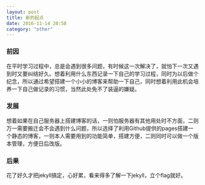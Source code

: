 ```yaml
---
layout: post
title: 新的起点
date: 2016-11-14 20:58
category: "other"
---
```


### 前因
在平时学习过程中，总是会遇到很多问题，有时候这一次解决了，就怕下一次又遇到时又要纠结好久。想着利用什么东西记录一下自己的学习过程，同时为以后做个纪念，所以通过希望搭建一个小小的博客来帮助一下自己，同时想着利用此机会培养一下自己做记录的习惯，当然此处免不了装逼的嫌疑。

### 发展
想着如果在自己服务器上搭建博客的话，一则怕服务器有其他用处时不方面，二则万一需要搬迁会不会遇到什么问题，所以选择了利用Github提供的pages搭建一个静态的博客，一则本人需要用到的功能简单，搭建方便，二则同时可以做一个版本管理，方便日后改版。

### 后果
花了好久才把jekyll搞定，心好累，看来得多了解一下jekyll，立个flag就好。